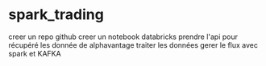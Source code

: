 # spark_trading

creer un repo github
creer un notebook databricks
prendre l'api pour récupéré les donnée de alphavantage
traiter les données
gerer le flux avec spark et KAFKA
